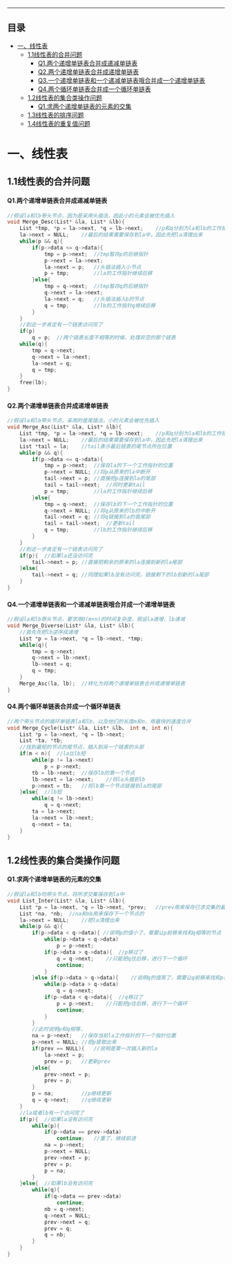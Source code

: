 --------------

## 目录

<!-- GMF-TOC -->

* [一、线性表](#一线性表)
  * [1.1线性表的合并问题](##11线性表的合并问题)
    * [Q1.两个递增单链表合并成递减单链表](####q1两个递增单链表合并成递减单链表)
    * [Q2.两个递增单链表合并成递增单链表](####q2两个递增单链表合并成递增单链表)
    * [Q3.一个递增单链表和一个递减单链表哦合并成一个递增单链表](####q3一个递增单链表和一个递减单链表哦合并成一个递增单链表)
    * [Q4.两个循环单链表合并成一个循环单链表](####两个循环单链表合并成一个循环单链表)
  * [1.2线性表的集合类操作问题](##1-2线性表的集合类操作问题)
    * [Q1.求两个递增单链表的元素的交集](####q1求两个递增单链表的元素的交集)
  * [1.3线性表的排序问题](##1-3线性表的排序问题)
  * [1.4线性表的重复值问题](##1-4线性表的重复值问题)

<!-- GFM-TOC -->



# 一、线性表

## 1.1线性表的合并问题

#### Q1.两个递增单链表合并成递减单链表

```cpp
//假设la和lb带头节点，因为是采用头插法，因此小的元素会被优先插入
void Merge_Desc(List* &la, List* &lb){
    List *tmp, *p = la->next, *q = lb->next;	//p和q分别为la和lb的工作指针
    la->next = NULL;	//最后的结果需要保存到la中，因此先把la清理出来
    while(p && q){
        if(p->data <= q->data){
            tmp = p->next;	//tmp暂存p的后继指针
            p->next = la->next;	
            la->next = p;	//头插法插入小节点
            p = tmp;		//la的工作指针继续后移
        }else{
            tmp = q->next;	//tmp暂存q的后继指针
            q->next = la->next;
            la->next = q;	//头插法插入b的节点
            q = tmp;		//lb的工作指针q继续后移
        }
    }
    //到这一步肯定有一个链表访问完了
    if(p)
    	q = p;	//两个链表长度不相等的时候，处理非空的那个链表
    while(q){
        tmp = q->next;
        q->next = la->next;
        la->next = q;
        q = tmp;
    }
    free(lb);
}
```

#### Q2.两个递增单链表合并成递增单链表

```cpp
//假设la和lb带头节点，采用的是尾插法，小的元素会被优先插入
void Merge_Asc(List* &la, List* &lb){
    List *tmp, *p = la->next, *q = lb->next;	//p和q分别为la和lb的工作指针
    la->next = NULL;	//最后的结果需要保存到la中，因此先把la清理出来
    List *tail = la;	//tail表示最后链表的尾节点所在位置
    while(p && q){
        if(p->data <= q->data){
            tmp = p->next;	//保存la的下一个工作指针的位置
            p->next = NULL;	//将p从原来的la中断开
            tail->next = p;	//直接把p连接到la的尾部
            tail = tail->next;	//同时更新tail
            p = tmp;		//la的工作指针继续后移
        }else{
            tmp = q->next;	//保存lb的下一个工作指针的位置
            q->next = NULL;	//将q从原来的lb的中断开
            tail->next = q;	//将q链接到la的我尾部
            tail = tail->next;	//更新tail
            q = tmp;		//lb的工作指针继续后移
        }
    }
    //到这一步肯定有一个链表访问完了
    if(p){	//如果la还没访问完
		tail->next = p;	//直接把剩余的原来的la连接到新的la尾部    
    }else{
        tail->next = q;	//同理如果lb没有访问完，链接剩下的lb到新的la尾部
    }
}
```

#### Q4.一个递增单链表和一个递减单链表哦合并成一个递增单链表

```cpp
//假设la和lb带头节点，要求用O(m+n)的时间复杂度，假设la递增，lb递减
void Merge_Diverse(List* &la, List* &lb){
    //首先先把lb逆序成递增
    List *p = la->next, *q = lb->next, *tmp;
    while(q){
        tmp = q->next;
        q->next = lb->next;
        lb->next = q;
        q = tmp;
    }
    Merge_Asc(la, lb);	//转化为将两个递增单链表合并成递增单链表
}
```

#### Q4.两个循环单链表合并成一个循环单链表

```cpp
//两个带头节点的循环单链表la和lb，以及他们的长度m和n，用最快的速度合并
void Merge_Cycle(List* &la, List* &lb， int m, int n){
    List *p = la->next, *q = lb->next;
    List *ta, *tb;
    //找到最短的节点的尾节点，插入到另一个链表的头部
    if(m < n){	//la比lb短
        while(p != la->next)
            p = p->next;
        tb = lb->next;	//保存lb的第一个节点
        lb->next = la->next;	//将la头插到lb
        p->next = tb;	//将lb第一个节点链接到la的尾部
    }else{	//lb短
        while(q != lb->next)
            q = q->next;
        ta = la->next;
        la->next = lb->next;
        q->next = ta;
    }
}
```

## 1.2线性表的集合类操作问题

#### Q1.求两个递增单链表的元素的交集

```cpp
//假设la和lb均带头节点，将所求交集保存到la中
void List_Inter(List* &la, List* &lb){
    List *p = la->next, *q = lb->next, *prev;	//prev用来保存已求交集的最后一个元素，用来判重
    List *na, *nb;	//na和nb用来保存下一个节点的
    la->next = NULL;	//把la清理出来
    while(p && q){
        if(p->data < q->data){ //说明p的值小了，需要让p前移来找和q相等的节点
            while(p->data < q->data)
                p = p->next;
            if(p->data > q->data){	//p移过了
                q = q->next;	//只能把q往后移，进行下一个循环
                continue;
            }
        }else if(p->data > q->data){	//说明q的值笑了，需要让q前移来找和p相等的点
            while(p->data > q->data)
                q = q->next;
            if(p->data < q->data){	//q移过了
                p = p->next;	//只能把p往后移，进行下一个循环
                continue;
            }
        }
        //此时说明p和q相等，
        na = p->next;	//保存当前la工作指针的下一个指针位置
        p->next = NULL;	//把p提取出来
        if(prev == NULL){	//说明是第一次插入新的la
            la->next = p;
            prev = p;	//更新prev
        }else{
            prev->next = p;
            prev = p;
        }
        p = na;			//p继续更新
        q = q->next;	//q继续更新
    }
    //la或者lb有一个访问完了
    if(p){	//如果la没有访问完
        while(p){
            if(p->data == prev->data)
                continue;	//重了，继续前进
            na = p->next;
            p->next = NULL;
            prev->next = p;
            prev = p;
            p = na;
        }
    }else{	//如果lb没有访问完
        while(q){
            if(q->data == prev->data)
                continue;
            nb = q->next;
            q->next = NULL;
            prev->next = q;
            prev = q;
            q = nb;
        }
    }
}
```



